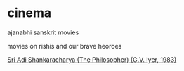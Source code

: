 # cinema
ajanabhi sanskrit movies

movies on rishis and our brave heoroes


[Sri Adi Shankaracharya (The Philosopher) (G.V. Iyer, 1983)](https://www.youtube.com/watch?v=BjPbhtGVwno&list=PL82yb5jzvWJdBANCLPIu7_cxLNIHoCjMk&index=40)

